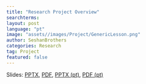 ```yaml
---
title: "Research Project Overview"
searchterms: 
layout: post
language: "pt"
image: "assets//images/Project/GenericLesson.png"
author: SeshanBrothers
categories: Research
tag: Project
featured: false
---
```


Slides:
 <a href="/translations/en-us/Project/WhatIsResearch.pptx">PPTX</a>,
 <a href="/translations/en-us/Project/WhatIsResearch.pdf">PDF</a>,
 <a href="/translations/pt-br/Project/OQueEPesquisa.pptx">PPTX (pt)</a>,
 <a href="/translations/pt-br/Project/OQueEPesquisa.pdf">PDF (pt)</a>
 
